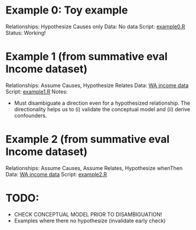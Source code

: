 # Example 0: Toy example
Relationships: Hypothesize Causes only
Data: No data
Script: [example0.R](examples/example0.R)
Status: Working!

# Example 1 (from summative eval Income dataset)
Relationships: Assume Causes, Hypothesize Relates
Data: [WA income data](examples/data/2019_WA_income.csv)
Script: [example1.R](examples/example1.R)
Notes: 
- Must disambiguate a direction even for a hypothesized relationship. The directionality helps us to (i) validate the conceptual model and (ii) derive confounders. 

# Example 2 (from summative eval Income dataset)
Relationships: Assume Causes, Assume Relates, Hypothesize whenThen 
Data: [WA income data](examples/data/2019_WA_income.csv)
Script: [example2.R](examples/example2.R)

# TODO: 
- CHECK CONCEPTUAL MODEL PRIOR TO DISAMBIGUATION!
- Examples where there no hypothesize (invalidate early check)
